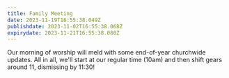 ```yaml
---
title: Family Meeting
date: 2023-11-19T16:55:38.049Z
publishdate: 2023-11-02T16:55:38.068Z
expirydate: 2023-11-21T16:55:38.080Z
---
```

O﻿ur morning of worship will meld with some end-of-year churchwide updates. All in all, we'll start at our regular time (10am) and then shift gears around 11, dismissing by 11:30!